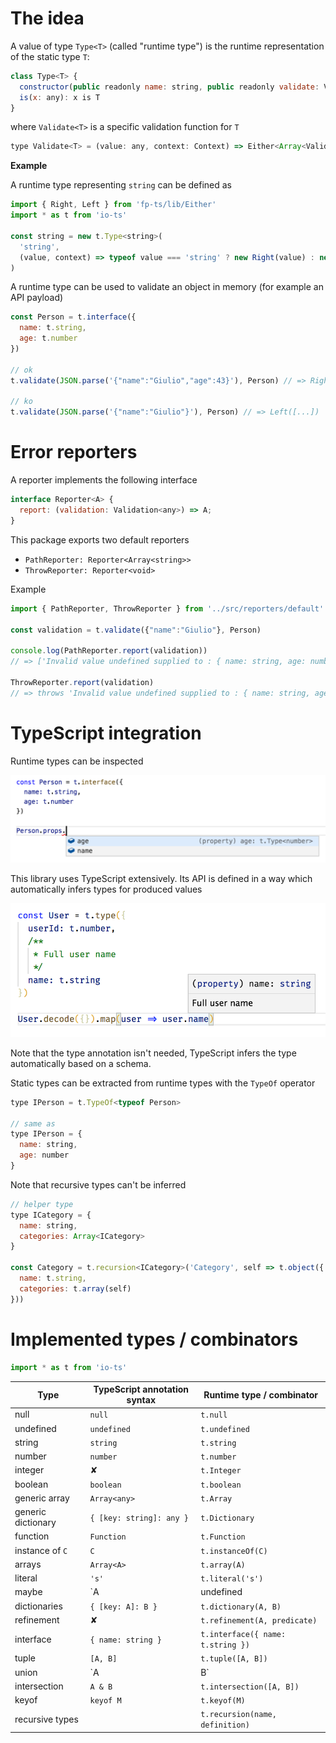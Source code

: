 # The idea

A value of type `Type<T>` (called "runtime type") is the runtime representation of the static type `T`:

```js
class Type<T> {
  constructor(public readonly name: string, public readonly validate: Validate<T>) {}
  is(x: any): x is T
}
```

where `Validate<T>` is a specific validation function for `T`

```js
type Validate<T> = (value: any, context: Context) => Either<Array<ValidationError>, T>;
```

**Example**

A runtime type representing `string` can be defined as

```js
import { Right, Left } from 'fp-ts/lib/Either'
import * as t from 'io-ts'

const string = new t.Type<string>(
  'string',
  (value, context) => typeof value === 'string' ? new Right(value) : new Left([{ value, context }])
)
```

A runtime type can be used to validate an object in memory (for example an API payload)

```js
const Person = t.interface({
  name: t.string,
  age: t.number
})

// ok
t.validate(JSON.parse('{"name":"Giulio","age":43}'), Person) // => Right({name: "Giulio", age: 43})

// ko
t.validate(JSON.parse('{"name":"Giulio"}'), Person) // => Left([...])
```

# Error reporters

A reporter implements the following interface

```js
interface Reporter<A> {
  report: (validation: Validation<any>) => A;
}
```

This package exports two default reporters

- `PathReporter: Reporter<Array<string>>`
- `ThrowReporter: Reporter<void>`

Example

```js
import { PathReporter, ThrowReporter } from '../src/reporters/default'

const validation = t.validate({"name":"Giulio"}, Person)

console.log(PathReporter.report(validation))
// => ['Invalid value undefined supplied to : { name: string, age: number }/age: number']

ThrowReporter.report(validation)
// => throws 'Invalid value undefined supplied to : { name: string, age: number }/age: number'
```

# TypeScript integration

Runtime types can be inspected

![instrospection](docs/images/introspection.png)

This library uses TypeScript extensively. Its API is defined in a way which automatically infers types for produced values

![inference](docs/images/inference.png)

Note that the type annotation isn't needed, TypeScript infers the type automatically based on a schema.

Static types can be extracted from runtime types with the `TypeOf` operator

```js
type IPerson = t.TypeOf<typeof Person>

// same as
type IPerson = {
  name: string,
  age: number
}
```

Note that recursive types can't be inferred

```js
// helper type
type ICategory = {
  name: string,
  categories: Array<ICategory>
}

const Category = t.recursion<ICategory>('Category', self => t.object({
  name: t.string,
  categories: t.array(self)
}))
```

# Implemented types / combinators

```js
import * as t from 'io-ts'
```

| Type | TypeScript annotation syntax | Runtime type / combinator |
|------|-------|-------------|
| null | `null` | `t.null` |
| undefined | `undefined` | `t.undefined` |
| string | `string` | `t.string` |
| number | `number` | `t.number` |
| integer | ✘ | `t.Integer` |
| boolean | `boolean` | `t.boolean` |
| generic array | `Array<any>` | `t.Array` |
| generic dictionary | `{ [key: string]: any }` | `t.Dictionary` |
| function | `Function` | `t.Function` |
| instance of `C` | `C` | `t.instanceOf(C)` |
| arrays | `Array<A>` | `t.array(A)` |
| literal | `'s'` | `t.literal('s')` |
| maybe | `A | undefined | null` | `t.maybe(A)` |
| dictionaries | `{ [key: A]: B }` | `t.dictionary(A, B)` |
| refinement | ✘ | `t.refinement(A, predicate)` |
| interface | `{ name: string }` | `t.interface({ name: t.string })` |
| tuple | `[A, B]` | `t.tuple([A, B])` |
| union | `A | B` | `t.union([A, B])` |
| intersection | `A & B` | `t.intersection([A, B])` |
| keyof | `keyof M` | `t.keyof(M)` |
| recursive types |  | `t.recursion(name, definition)` |
